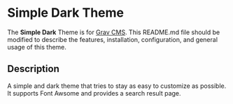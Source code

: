 # Simple Dark Theme

The **Simple Dark** Theme is for [Grav CMS](http://github.com/getgrav/grav).  This README.md file should be modified to describe the features, installation, configuration, and general usage of this theme.

## Description

A simple and dark theme that tries to stay as easy to customize as possible. It supports Font Awsome and provides a search result page.
